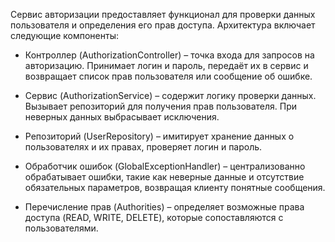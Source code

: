  Сервис авторизации предоставляет функционал для проверки данных пользователя и определения его прав доступа. Архитектура включает следующие компоненты:

- Контроллер (AuthorizationController) – точка входа для запросов на авторизацию. Принимает логин и пароль, передаёт их в сервис и возвращает список прав пользователя или сообщение об ошибке.

- Сервис (AuthorizationService) – содержит логику проверки данных. Вызывает репозиторий для получения прав пользователя. При неверных данных выбрасывает исключения.

- Репозиторий (UserRepository) – имитирует хранение данных о пользователях и их правах, проверяет логин и пароль.

- Обработчик ошибок (GlobalExceptionHandler) – централизованно обрабатывает ошибки, такие как неверные данные и отсутствие обязательных параметров, возвращая клиенту понятные сообщения.

- Перечисление прав (Authorities) – определяет возможные права доступа (READ, WRITE, DELETE), которые сопоставляются с пользователями.

